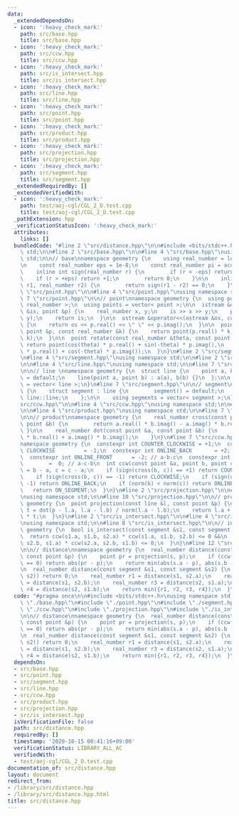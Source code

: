 ```yaml
---
data:
  _extendedDependsOn:
  - icon: ':heavy_check_mark:'
    path: src/base.hpp
    title: src/base.hpp
  - icon: ':heavy_check_mark:'
    path: src/ccw.hpp
    title: src/ccw.hpp
  - icon: ':heavy_check_mark:'
    path: src/is_intersect.hpp
    title: src/is_intersect.hpp
  - icon: ':heavy_check_mark:'
    path: src/line.hpp
    title: src/line.hpp
  - icon: ':heavy_check_mark:'
    path: src/point.hpp
    title: src/point.hpp
  - icon: ':heavy_check_mark:'
    path: src/product.hpp
    title: src/product.hpp
  - icon: ':heavy_check_mark:'
    path: src/projection.hpp
    title: src/projection.hpp
  - icon: ':heavy_check_mark:'
    path: src/segment.hpp
    title: src/segment.hpp
  _extendedRequiredBy: []
  _extendedVerifiedWith:
  - icon: ':heavy_check_mark:'
    path: test/aoj-cgl/CGL_2_D.test.cpp
    title: test/aoj-cgl/CGL_2_D.test.cpp
  _pathExtension: hpp
  _verificationStatusIcon: ':heavy_check_mark:'
  attributes:
    links: []
  bundledCode: "#line 2 \"src/distance.hpp\"\n\n#include <bits/stdc++.h>\nusing namespace\
    \ std;\n\n#line 2 \"src/base.hpp\"\n\n#line 4 \"src/base.hpp\"\nusing namespace\
    \ std;\n\n// base\nnamespace geometry {\n    using real_number = long double;\n\
    \n    const real_number eps = 1e-8;\n    const real_number pi = acos(-1);\n\n\
    \    inline int sign(real_number r) {\n        if (r < -eps) return -1;\n    \
    \    if (r > +eps) return +1;\n        return 0;\n    }\n\n    inline bool is_equal(real_number\
    \ r1, real_number r2) {\n        return sign(r1 - r2) == 0;\n    }\n}\n#line 2\
    \ \"src/point.hpp\"\n\n#line 4 \"src/point.hpp\"\nusing namespace std;\n\n#line\
    \ 7 \"src/point.hpp\"\n\n// point\nnamespace geometry {\n  using point = complex<\
    \ real_number >;\n  using points = vector< point >;\n\n  istream &operator>>(istream\
    \ &is, point &p) {\n    real_number x, y;\n    is >> x >> y;\n    p = point(x,\
    \ y);\n    return is;\n  }\n\n  ostream &operator<<(ostream &os, const point &p)\
    \ {\n    return os << p.real() << \" \" << p.imag();\n  }\n\n  point operator*(const\
    \ point &p, const real_number &k) {\n    return point(p.real() * k, p.imag() *\
    \ k);\n  }\n\n  point rotate(const real_number &theta, const point &p) {\n   \
    \ return point(cos(theta) * p.real() + sin(-theta) * p.imag(),\n        sin(theta)\
    \ * p.real() + cos(-theta) * p.imag());\n  }\n}\n#line 2 \"src/segment.hpp\"\n\
    \n#line 4 \"src/segment.hpp\"\nusing namespace std;\n\n#line 2 \"src/line.hpp\"\
    \n\n#line 4 \"src/line.hpp\"\nusing namespace std;\n\n#line 7 \"src/line.hpp\"\
    \n\n// line \nnamespace geometry {\n  struct line {\n    point a, b;\n\n    line()\
    \ = default;\n    line(point a, point b) : a(a), b(b) {}\n  };\n\n  using lines\
    \ = vector< line >;\n}\n#line 7 \"src/segment.hpp\"\n\n// segment\nnamespace geometry\
    \ {\n    struct segment : line {\n        segment() = default;\n        using\
    \ line::line;\n    };\n\n    using segments = vector< segment >;\n}\n#line 2 \"\
    src/ccw.hpp\"\n\n#line 4 \"src/ccw.hpp\"\nusing namespace std;\n\n#line 2 \"src/product.hpp\"\
    \n\n#line 4 \"src/product.hpp\"\nusing namespace std;\n\n#line 7 \"src/product.hpp\"\
    \n\n// product\nnamespace geometry {\n    real_number cross(const point &a, const\
    \ point &b) {\n        return a.real() * b.imag() - a.imag() * b.real();\n   \
    \ }\n\n    real_number dot(const point &a, const point &b) {\n        return a.real()\
    \ * b.real() + a.imag() * b.imag();\n    }\n}\n#line 7 \"src/ccw.hpp\"\n\n// ccw\n\
    namespace geometry {\n  constexpr int COUNTER_CLOCKWISE = +1;\n  constexpr int\
    \ CLOCKWISE         = -1;\n  constexpr int ONLINE_BACK       = +2; // c-a-b\n\
    \  constexpr int ONLINE_FRONT      = -2; // a-b-c\n  constexpr int ON_SEGMENT\
    \        =  0; // a-c-b\n  int ccw(const point &a, point b, point c) {\n    b\
    \ = b - a, c = c - a;\n    if (sign(cross(b, c)) == +1) return COUNTER_CLOCKWISE;\n\
    \    if (sign(cross(b, c)) == -1) return CLOCKWISE;\n    if (sign(dot(b, c)) ==\
    \ -1) return ONLINE_BACK;\n    if (norm(b) < norm(c)) return ONLINE_FRONT;\n \
    \   return ON_SEGMENT;\n  }\n}\n#line 2 \"src/projection.hpp\"\n\n#line 4 \"src/projection.hpp\"\
    \nusing namespace std;\n\n#line 10 \"src/projection.hpp\"\n\n// projection\nnamespace\
    \ geometry {\n  point projection(const line &l, const point &p) {\n    real_number\
    \ t = dot(p - l.a, l.a - l.b) / norm(l.a - l.b);\n    return l.a + (l.a - l.b)\
    \ * t;\n  }\n}\n#line 2 \"src/is_intersect.hpp\"\n\n#line 4 \"src/is_intersect.hpp\"\
    \nusing namespace std;\n\n#line 8 \"src/is_intersect.hpp\"\n\n// intersect\nnamespace\
    \ geometry {\n  bool is_intersect(const segment &s1, const segment &s2) {\n  \
    \  return ccw(s1.a, s1.b, s2.a) * ccw(s1.a, s1.b, s2.b) <= 0 &&\n           ccw(s2.a,\
    \ s2.b, s1.a) * ccw(s2.a, s2.b, s1.b) <= 0;\n  }\n}\n#line 12 \"src/distance.hpp\"\
    \n\n// distance\nnamespace geometry {\n  real_number distance(const segment &s,\
    \ const point &p) {\n    point pr = projection(s, p);\n    if (ccw(s.a, s.b, pr)\
    \ == 0) return abs(pr - p);\n    return min(abs(s.a - p), abs(s.b - p));\n  }\n\
    \n  real_number distance(const segment &s1, const segment &s2) {\n    if (is_intersect(s1,\
    \ s2)) return 0;\n    real_number r1 = distance(s1, s2.a);\n    real_number r2\
    \ = distance(s1, s2.b);\n    real_number r3 = distance(s2, s1.a);\n    real_number\
    \ r4 = distance(s2, s1.b);\n    return min({r1, r2, r3, r4});\n  }\n}\n"
  code: "#pragma once\n\n#include <bits/stdc++.h>\nusing namespace std;\n\n#include\
    \ \"./base.hpp\"\n#include \"./point.hpp\"\n#include \"./segment.hpp\"\n#include\
    \ \"./ccw.hpp\"\n#include \"./projection.hpp\"\n#include \"./is_intersect.hpp\"\
    \n\n// distance\nnamespace geometry {\n  real_number distance(const segment &s,\
    \ const point &p) {\n    point pr = projection(s, p);\n    if (ccw(s.a, s.b, pr)\
    \ == 0) return abs(pr - p);\n    return min(abs(s.a - p), abs(s.b - p));\n  }\n\
    \n  real_number distance(const segment &s1, const segment &s2) {\n    if (is_intersect(s1,\
    \ s2)) return 0;\n    real_number r1 = distance(s1, s2.a);\n    real_number r2\
    \ = distance(s1, s2.b);\n    real_number r3 = distance(s2, s1.a);\n    real_number\
    \ r4 = distance(s2, s1.b);\n    return min({r1, r2, r3, r4});\n  }\n}\n"
  dependsOn:
  - src/base.hpp
  - src/point.hpp
  - src/segment.hpp
  - src/line.hpp
  - src/ccw.hpp
  - src/product.hpp
  - src/projection.hpp
  - src/is_intersect.hpp
  isVerificationFile: false
  path: src/distance.hpp
  requiredBy: []
  timestamp: '2020-10-15 00:41:16+09:00'
  verificationStatus: LIBRARY_ALL_AC
  verifiedWith:
  - test/aoj-cgl/CGL_2_D.test.cpp
documentation_of: src/distance.hpp
layout: document
redirect_from:
- /library/src/distance.hpp
- /library/src/distance.hpp.html
title: src/distance.hpp
---
```

